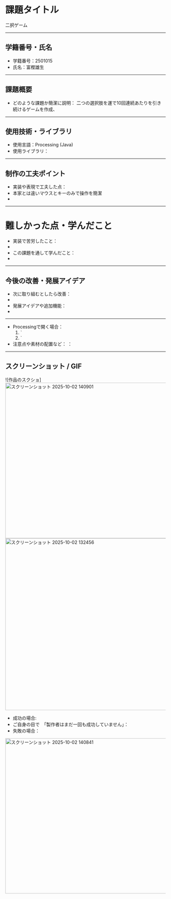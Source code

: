 # 課題タイトル
二択ゲーム

---

## 学籍番号・氏名
- 学籍番号：2501015
- 氏名：富樫雄生

---

## 課題概要
- どのような課題か簡潔に説明：
  二つの選択肢を運で10回連続あたりを引き続けるゲームを作成、

---

## 使用技術・ライブラリ
- 使用言語：Processing (Java)
- 使用ライブラリ：


---

## 制作の工夫ポイント
- 実装や表現で工夫した点：
- 本家とは違いマウスとキーのみで操作を簡潔
- 

---

# 難しかった点・学んだこと
- 実装で苦労したこと：
- 
- この課題を通して学んだこと：
- 

---

## 今後の改善・発展アイデア
- 次に取り組むとしたら改善：
-
- 発展アイデアや追加機能：
- 

---

- Processingで開く場合：
  1. `
  2. `
- 注意点や素材の配置など：
  ：
---

## スクリーンショット / GIF
![作品のスクショ] <img width="720" height="488" alt="スクリーンショット 2025-10-02 140901" src="https://github.com/user-attachments/assets/65f778c6-cb47-49f6-b34b-c2a778cf6261" />
<img width="751" height="539" alt="スクリーンショット 2025-10-02 132456" src="https://github.com/user-attachments/assets/85dc4fc2-19fe-4008-869b-8212ca27893b" />
- 成功の場合:
- ご自身の目で　「製作者はまだ一回も成功していません」：
- 失敗の場合：
<img width="820" height="487" alt="スクリーンショット 2025-10-02 140841" src="https://github.com/user-attachments/assets/7ad6db25-8ef9-4ea9-94e9-241d8a8e2cd9" />



